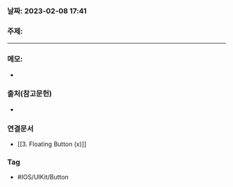 ### 날짜: 2023-02-08 17:41

### 주제: 
---
### 메모: 
- 

### 출처(참고문헌) 
- 

### 연결문서 
- [[3. Floating Button (x)]]

### Tag
- #IOS/UIKit/Button 